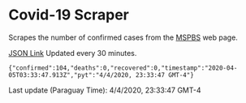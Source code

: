 # Covid-19 Scraper

Scrapes the number of confirmed cases from the [MSPBS](https://www.mspbs.gov.py/covid-19.php) web page.

[JSON Link](https://jmayalag.github.io/covid19-scrape/cases.json)
Updated every 30 minutes.
```
{"confirmed":104,"deaths":0,"recovered":0,"timestamp":"2020-04-05T03:33:47.913Z","pyt":"4/4/2020, 23:33:47 GMT-4"}
```
Last update (Paraguay Time): 4/4/2020, 23:33:47 GMT-4
